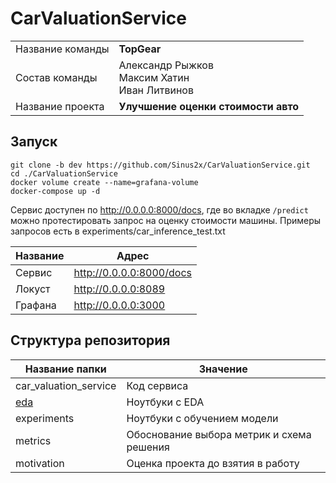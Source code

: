 # CarValuationService

|                  |                                                   |
|------------------|---------------------------------------------------|
| Название команды | **TopGear**                                       |
| Состав команды   | Александр Рыжков<br>Максим Хатин<br>Иван Литвинов |
| Название проекта | **Улучшение оценки стоимости авто**               |

## Запуск
`git clone -b dev https://github.com/Sinus2x/CarValuationService.git` <br />
`cd ./CarValuationService` <br />
`docker volume create --name=grafana-volume` <br />
`docker-compose up -d`

Сервис доступен по http://0.0.0.0:8000/docs, где во вкладке `/predict` можно протестировать запрос на оценку стоимости машины.
Примеры запросов есть в experiments/car_inference_test.txt

| Название | Адрес                    |
|----------|--------------------------|
| Сервис   | http://0.0.0.0:8000/docs |
| Локуст   | http://0.0.0.0:8089      |
| Графана  | http://0.0.0.0:3000      |

## Структура репозитория


| Название папки        | Значение                                                                |
|-----------------------|-------------------------------------------------------------------------|
| car_valuation_service | Код сервиса                                                             |
| [eda](eda/)           | Ноутбуки с EDA                                                          |
| experiments           | Ноутбуки с обучением модели                                             |
| metrics               | Обоснование выбора метрик и схема решения                               |
| motivation            | Оценка проекта до взятия в работу                                       |
